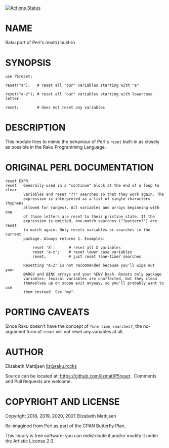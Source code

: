 [![Actions Status](https://github.com/lizmat/P5reset/workflows/test/badge.svg)](https://github.com/lizmat/P5reset/actions)

NAME
====

Raku port of Perl's reset() built-in

SYNOPSIS
========

    use P5reset;

    reset("a");   # reset all "our" variables starting with "a"

    reset("a-z"); # reset all "our" variables starting with lowercase letter

    reset;        # does not reset any variables

DESCRIPTION
===========

This module tries to mimic the behaviour of Perl's `reset` built-in as closely as possible in the Raku Programming Language.

ORIGINAL PERL DOCUMENTATION
===========================

    reset EXPR
    reset   Generally used in a "continue" block at the end of a loop to clear
            variables and reset "??" searches so that they work again. The
            expression is interpreted as a list of single characters (hyphens
            allowed for ranges). All variables and arrays beginning with one
            of those letters are reset to their pristine state. If the
            expression is omitted, one-match searches ("?pattern?") are reset
            to match again. Only resets variables or searches in the current
            package. Always returns 1. Examples:

                reset 'X';      # reset all X variables
                reset 'a-z';    # reset lower case variables
                reset;          # just reset ?one-time? searches

            Resetting "A-Z" is not recommended because you'll wipe out your
            @ARGV and @INC arrays and your %ENV hash. Resets only package
            variables; lexical variables are unaffected, but they clean
            themselves up on scope exit anyway, so you'll probably want to use
            them instead. See "my".

PORTING CAVEATS
===============

Since Raku doesn't have the concept of `?one time searches?`, the no-argument form of `reset` will not reset any variables at all.

AUTHOR
======

Elizabeth Mattijsen <liz@raku.rocks>

Source can be located at: https://github.com/lizmat/P5reset . Comments and Pull Requests are welcome.

COPYRIGHT AND LICENSE
=====================

Copyright 2018, 2019, 2020, 2021 Elizabeth Mattijsen

Re-imagined from Perl as part of the CPAN Butterfly Plan.

This library is free software; you can redistribute it and/or modify it under the Artistic License 2.0.

